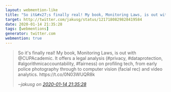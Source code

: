 ```yaml
---
layout: webmention-like
title: "So it&#x27;s finally real! My book, Monitoring Laws, is out with @CUPAcademic. It offers a legal analysis (#privacy, #dataprotection, #algorithmicaccountability, #fairness) on profiling tech, from early police photography through to computer vision (facial rec) and video analytics. https://t.co/0N03WUQR8k"
target: http://twitter.com/jakusg/status/1217180829828419584
date: 2020-01-14 21:35:28
tags: [webmentions]
generator: twitter.com
webmention: true
---
```




<blockquote class="external-citation">
  <p>
    So it&#x27;s finally real! My book, Monitoring Laws, is out with @CUPAcademic. It offers a legal analysis (#privacy, #dataprotection, #algorithmicaccountability, #fairness) on profiling tech, from early police photography through to computer vision (facial rec) and video analytics. https://t.co/0N03WUQR8k
  </p>
  <cite>‒<span class="p-author p-name">jakusg</span>
    on
    <a href="http://twitter.com/jakusg/status/1217180829828419584" rel="external nofollow" target="_blank">2020-01-14 21:35:28</a>
  </cite>
</blockquote>



